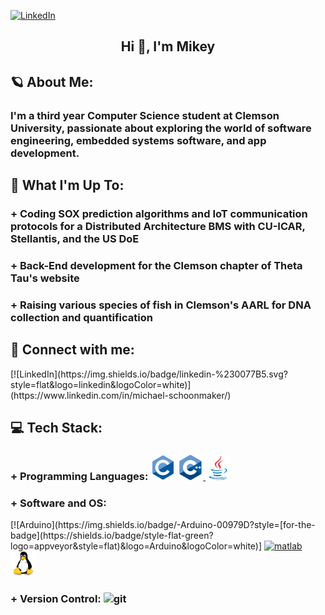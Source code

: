 [![LinkedIn](https://img.shields.io/badge/linkedin-%230077B5.svg?style=flat&logo=linkedin&logoColor=white)](https://www.linkedin.com/in/michael-schoonmaker/)

<h2 align="center">Hi 👋, I'm Mikey</h2>

<h2 align="left">🪐 About Me:</h2>
<h3 align="left">I'm a third year Computer Science student at Clemson University, passionate about exploring the world of software engineering, embedded systems software, and app development.</h3>

<h2 align="left">🛫 What I'm Up To:</h2>
<h3 align="left"> + Coding SOX prediction algorithms and IoT communication protocols for a Distributed Architecture BMS with CU-ICAR, Stellantis, and the US DoE </h3>
<h3 align="left"> + Back-End development for the Clemson chapter of Theta Tau's website </h3>
<h3 align="left"> + Raising various species of fish in Clemson's AARL for DNA collection and quantification </h3>

<h2 align="left">👔 Connect with me:</h2>
[![LinkedIn](https://img.shields.io/badge/linkedin-%230077B5.svg?style=flat&logo=linkedin&logoColor=white)](https://www.linkedin.com/in/michael-schoonmaker/)


<h2 align="left">💻 Tech Stack:</h2>
<p align="left"></p>
<h3 align="left"> + Programming Languages: <img src="https://raw.githubusercontent.com/devicons/devicon/master/icons/c/c-original.svg" alt="c" width="40" height="40"/> </a> <a href="https://www.cprogramming.com/" target="_blank" rel="noreferrer"> <img src="https://raw.githubusercontent.com/devicons/devicon/master/icons/cplusplus/cplusplus-original.svg" alt="cplusplus" width="40" height="40"/> </a> <a href="https://git-scm.com/" target="_blank" rel="noreferrer">  <a href="https://www.java.com" target="_blank" rel="noreferrer"> <img src="https://raw.githubusercontent.com/devicons/devicon/master/icons/java/java-original.svg" alt="java" width="40" height="40"/> </a> </h3>
<p align="left"></p>
<h3 align="left"> + Software and OS:</h3> 
[![Arduino](https://img.shields.io/badge/-Arduino-00979D?style=[for-the-badge](https://shields.io/badge/style-flat-green?logo=appveyor&style=flat)&logo=Arduino&logoColor=white)] 
<a href="https://www.mathworks.com/" target="_blank" rel="noreferrer"> <img src="https://upload.wikimedia.org/wikipedia/commons/2/21/Matlab_Logo.png" alt="matlab" width="40" height="40"/> </a> <a href="https://www.linux.org/" target="_blank" rel="noreferrer"> <img src="https://raw.githubusercontent.com/devicons/devicon/master/icons/linux/linux-original.svg" alt="linux" width="40" height="40"/> </a>
<p align="left"></p>
<h3 align="left"> + Version Control: <a href="https://www.w3schools.com/cpp/" target="_blank" rel="noreferrer"> </a> <img src="https://www.vectorlogo.zone/logos/git-scm/git-scm-icon.svg" alt="git" width="40" height="40"/> </h3>
<p align="left">
